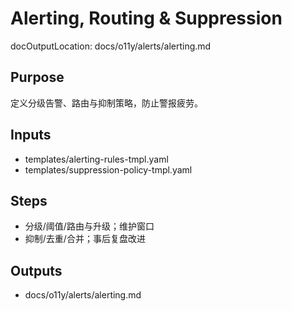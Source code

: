# Alerting, Routing & Suppression

docOutputLocation: docs/o11y/alerts/alerting.md

## Purpose

定义分级告警、路由与抑制策略，防止警报疲劳。

## Inputs

- templates/alerting-rules-tmpl.yaml
- templates/suppression-policy-tmpl.yaml

## Steps

- 分级/阈值/路由与升级；维护窗口
- 抑制/去重/合并；事后复盘改进

## Outputs

- docs/o11y/alerts/alerting.md
